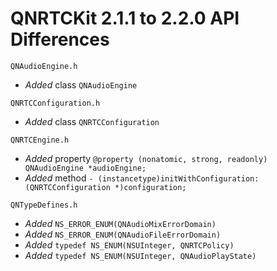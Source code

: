 # QNRTCKit 2.1.1 to 2.2.0 API Differences

```
QNAudioEngine.h
```
- *Added*  class `QNAudioEngine`

```
QNRTCConfiguration.h
```
- *Added*  class `QNRTCConfiguration`

```
QNRTCEngine.h
```
- *Added*  property `@property (nonatomic, strong, readonly) QNAudioEngine *audioEngine;`
- *Added*  method `- (instancetype)initWithConfiguration:(QNRTCConfiguration *)configuration;`

```
QNTypeDefines.h
```
   
- *Added* `NS_ERROR_ENUM(QNAudioMixErrorDomain)`
- *Added* `NS_ERROR_ENUM(QNAudioFileErrorDomain)`
- *Added* `typedef NS_ENUM(NSUInteger, QNRTCPolicy)`
- *Added* `typedef NS_ENUM(NSUInteger, QNAudioPlayState)`

